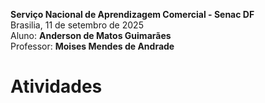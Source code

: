 **Serviço Nacional de Aprendizagem Comercial - Senac DF**  
Brasilia, 11 de setembro de 2025  
Aluno: **Anderson de Matos Guimarães**  
Professor: **Moises Mendes de Andrade**

# Atividades
